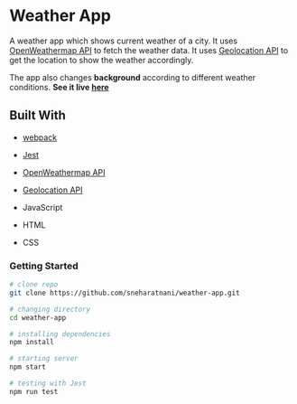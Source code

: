 # Weather App

A weather app which shows current weather of a city. It uses [OpenWeathermap API](https://openweathermap.org/) to fetch the weather data. It uses [Geolocation API](https://developer.mozilla.org/en-US/docs/Web/API/Geolocation_API) to get the location to show the weather accordingly.

The app also changes **background** according to different weather conditions. **See it live [here](https://sneharatnani.github.io/weather-app/)**

## Built With

- [webpack](https://webpack.js.org/)

- [Jest](https://jestjs.io/)

- [OpenWeathermap API](https://openweathermap.org/)

- [Geolocation API](https://developer.mozilla.org/en-US/docs/Web/API/Geolocation_API)

- JavaScript

- HTML

- CSS

### Getting Started

```bash
# clone repo
git clone https://github.com/sneharatnani/weather-app.git

# changing directory
cd weather-app

# installing dependencies
npm install

# starting server
npm start

# testing with Jest
npm run test
```
